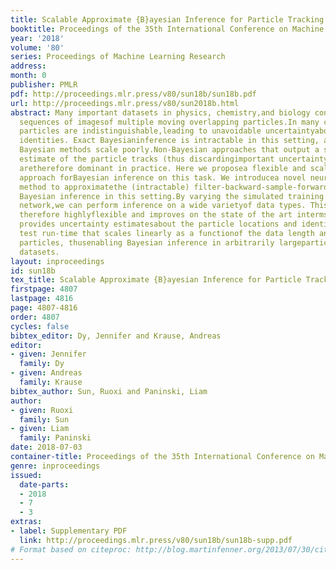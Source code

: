 ```yaml
---
title: Scalable Approximate {B}ayesian Inference for Particle Tracking Data
booktitle: Proceedings of the 35th International Conference on Machine Learning
year: '2018'
volume: '80'
series: Proceedings of Machine Learning Research
address: 
month: 0
publisher: PMLR
pdf: http://proceedings.mlr.press/v80/sun18b/sun18b.pdf
url: http://proceedings.mlr.press/v80/sun2018b.html
abstract: Many important datasets in physics, chemistry,and biology consist of noisy
  sequences of imagesof multiple moving overlapping particles.In many cases, the observed
  particles are indistinguishable,leading to unavoidable uncertaintyabout nearby particles’
  identities. Exact Bayesianinference is intractable in this setting, and previousapproximate
  Bayesian methods scale poorly.Non-Bayesian approaches that output a single“best”
  estimate of the particle tracks (thus discardingimportant uncertainty information)
  aretherefore dominant in practice. Here we proposea flexible and scalable amortized
  approach forBayesian inference on this task. We introducea novel neural network
  method to approximatethe (intractable) filter-backward-sample-forwardalgorithm for
  Bayesian inference in this setting.By varying the simulated training data for the
  network,we can perform inference on a wide varietyof data types. This approach is
  therefore highlyflexible and improves on the state of the art interms of accuracy;
  provides uncertainty estimatesabout the particle locations and identities; and hasa
  test run-time that scales linearly as a functionof the data length and number of
  particles, thusenabling Bayesian inference in arbitrarily largeparticle tracking
  datasets.
layout: inproceedings
id: sun18b
tex_title: Scalable Approximate {B}ayesian Inference for Particle Tracking Data
firstpage: 4807
lastpage: 4816
page: 4807-4816
order: 4807
cycles: false
bibtex_editor: Dy, Jennifer and Krause, Andreas
editor:
- given: Jennifer
  family: Dy
- given: Andreas
  family: Krause
bibtex_author: Sun, Ruoxi and Paninski, Liam
author:
- given: Ruoxi
  family: Sun
- given: Liam
  family: Paninski
date: 2018-07-03
container-title: Proceedings of the 35th International Conference on Machine Learning
genre: inproceedings
issued:
  date-parts:
  - 2018
  - 7
  - 3
extras:
- label: Supplementary PDF
  link: http://proceedings.mlr.press/v80/sun18b/sun18b-supp.pdf
# Format based on citeproc: http://blog.martinfenner.org/2013/07/30/citeproc-yaml-for-bibliographies/
---
```

